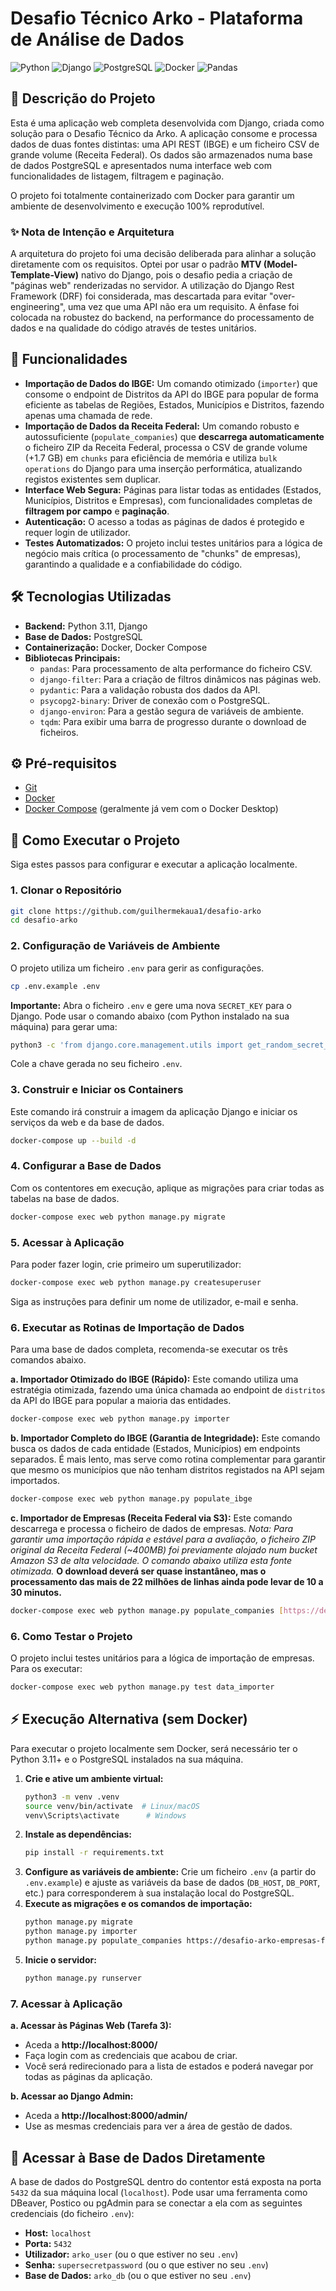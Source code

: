 # Desafio Técnico Arko - Plataforma de Análise de Dados

![Python](https://img.shields.io/badge/Python-3.11-3776AB?style=for-the-badge&logo=python)
![Django](https://img.shields.io/badge/Django-5.2-092E20?style=for-the-badge&logo=django)
![PostgreSQL](https://img.shields.io/badge/PostgreSQL-15-336791?style=for-the-badge&logo=postgresql)
![Docker](https://img.shields.io/badge/Docker-20.10-2496ED?style=for-the-badge&logo=docker)
![Pandas](https://img.shields.io/badge/Pandas-2.0-130654?style=for-the-badge&logo=pandas)

## 📖 Descrição do Projeto

Esta é uma aplicação web completa desenvolvida com Django, criada como solução para o Desafio Técnico da Arko. A aplicação consome e processa dados de duas fontes distintas: uma API REST (IBGE) e um ficheiro CSV de grande volume (Receita Federal). Os dados são armazenados numa base de dados PostgreSQL e apresentados numa interface web com funcionalidades de listagem, filtragem e paginação.

O projeto foi totalmente containerizado com Docker para garantir um ambiente de desenvolvimento e execução 100% reprodutível.

### ✨ Nota de Intenção e Arquitetura

A arquitetura do projeto foi uma decisão deliberada para alinhar a solução diretamente com os requisitos. Optei por usar o padrão **MTV (Model-Template-View)** nativo do Django, pois o desafio pedia a criação de "páginas web" renderizadas no servidor. A utilização do Django Rest Framework (DRF) foi considerada, mas descartada para evitar "over-engineering", uma vez que uma API não era um requisito. A ênfase foi colocada na robustez do backend, na performance do processamento de dados e na qualidade do código através de testes unitários.

## 🚀 Funcionalidades

* **Importação de Dados do IBGE:** Um comando otimizado (`importer`) que consome o endpoint de Distritos da API do IBGE para popular de forma eficiente as tabelas de Regiões, Estados, Municípios e Distritos, fazendo apenas uma chamada de rede.
* **Importação de Dados da Receita Federal:** Um comando robusto e autossuficiente (`populate_companies`) que **descarrega automaticamente** o ficheiro ZIP da Receita Federal, processa o CSV de grande volume (+1.7 GB) em `chunks` para eficiência de memória e utiliza `bulk operations` do Django para uma inserção performática, atualizando registos existentes sem duplicar.
* **Interface Web Segura:** Páginas para listar todas as entidades (Estados, Municípios, Distritos e Empresas), com funcionalidades completas de **filtragem por campo** e **paginação**.
* **Autenticação:** O acesso a todas as páginas de dados é protegido e requer login de utilizador.
* **Testes Automatizados:** O projeto inclui testes unitários para a lógica de negócio mais crítica (o processamento de "chunks" de empresas), garantindo a qualidade e a confiabilidade do código.

## 🛠️ Tecnologias Utilizadas

* **Backend:** Python 3.11, Django
* **Base de Dados:** PostgreSQL
* **Containerização:** Docker, Docker Compose
* **Bibliotecas Principais:**
    * `pandas`: Para processamento de alta performance do ficheiro CSV.
    * `django-filter`: Para a criação de filtros dinâmicos nas páginas web.
    * `pydantic`: Para a validação robusta dos dados da API.
    * `psycopg2-binary`: Driver de conexão com o PostgreSQL.
    * `django-environ`: Para a gestão segura de variáveis de ambiente.
    * `tqdm`: Para exibir uma barra de progresso durante o download de ficheiros.

## ⚙️ Pré-requisitos

* [Git](https://git-scm.com/)
* [Docker](https://www.docker.com/products/docker-desktop/)
* [Docker Compose](https://docs.docker.com/compose/install/) (geralmente já vem com o Docker Desktop)

## 🚀 Como Executar o Projeto

Siga estes passos para configurar e executar a aplicação localmente.

### 1. Clonar o Repositório
```bash
git clone https://github.com/guilhermekaua1/desafio-arko
cd desafio-arko
```

### 2. Configuração de Variáveis de Ambiente
O projeto utiliza um ficheiro `.env` para gerir as configurações.

```bash
cp .env.example .env
```
**Importante:** Abra o ficheiro `.env` e gere uma nova `SECRET_KEY` para o Django. Pode usar o comando abaixo (com Python instalado na sua máquina) para gerar uma:
```bash
python3 -c 'from django.core.management.utils import get_random_secret_key; print(get_random_secret_key())'
```
Cole a chave gerada no seu ficheiro `.env`.

### 3. Construir e Iniciar os Containers
Este comando irá construir a imagem da aplicação Django e iniciar os serviços da web e da base de dados.
```bash
docker-compose up --build -d
```

### 4. Configurar a Base de Dados
Com os contentores em execução, aplique as migrações para criar todas as tabelas na base de dados.
```bash
docker-compose exec web python manage.py migrate
```

### 5. Acessar à Aplicação
Para poder fazer login, crie primeiro um superutilizador:
```bash
docker-compose exec web python manage.py createsuperuser
```
Siga as instruções para definir um nome de utilizador, e-mail e senha.

### 6. Executar as Rotinas de Importação de Dados

Para uma base de dados completa, recomenda-se executar os três comandos abaixo.

**a. Importador Otimizado do IBGE (Rápido):**
Este comando utiliza uma estratégia otimizada, fazendo uma única chamada ao endpoint de `distritos` da API do IBGE para popular a maioria das entidades.

```bash
docker-compose exec web python manage.py importer
```

**b. Importador Completo do IBGE (Garantia de Integridade):**
Este comando busca os dados de cada entidade (Estados, Municípios) em endpoints separados. É mais lento, mas serve como rotina complementar para garantir que mesmo os municípios que não tenham distritos registados na API sejam importados.
```bash
docker-compose exec web python manage.py populate_ibge
```

**c. Importador de Empresas (Receita Federal via S3):**
Este comando descarrega e processa o ficheiro de dados de empresas.
*Nota: Para garantir uma importação rápida e estável para a avaliação, o ficheiro ZIP original da Receita Federal (~400MB) foi previamente alojado num bucket Amazon S3 de alta velocidade. O comando abaixo utiliza esta fonte otimizada.*
**O download deverá ser quase instantâneo, mas o processamento das mais de 22 milhões de linhas ainda pode levar de 10 a 30 minutos.**
```bash
docker-compose exec web python manage.py populate_companies [https://desafio-arko-empresas-final.s3.us-east-1.amazonaws.com/Empresas0.zip](https://desafio-arko-empresas-final.s3.us-east-1.amazonaws.com/Empresas0.zip)
```

### 6. Como Testar o Projeto
O projeto inclui testes unitários para a lógica de importação de empresas. Para os executar:
```bash
docker-compose exec web python manage.py test data_importer
```

## ⚡ Execução Alternativa (sem Docker)

Para executar o projeto localmente sem Docker, será necessário ter o Python 3.11+ e o PostgreSQL instalados na sua máquina.

1.  **Crie e ative um ambiente virtual:**
    ```bash
    python3 -m venv .venv
    source venv/bin/activate  # Linux/macOS
    venv\Scripts\activate      # Windows
    ```
2.  **Instale as dependências:**
    ```bash
    pip install -r requirements.txt
    ```
3.  **Configure as variáveis de ambiente:** Crie um ficheiro `.env` (a partir do `.env.example`) e ajuste as variáveis da base de dados (`DB_HOST`, `DB_PORT`, etc.) para corresponderem à sua instalação local do PostgreSQL.
4.  **Execute as migrações e os comandos de importação:**
    ```bash
    python manage.py migrate
    python manage.py importer
    python manage.py populate_companies https://desafio-arko-empresas-final.s3.us-east-1.amazonaws.com/Empresas0.zip
    ```
5.  **Inicie o servidor:**
    ```bash
    python manage.py runserver
    ```

### 7. Acessar à Aplicação

**a. Acessar às Páginas Web (Tarefa 3):**
* Aceda a **http://localhost:8000/**
* Faça login com as credenciais que acabou de criar.
* Você será redirecionado para a lista de estados e poderá navegar por todas as páginas da aplicação.

**b. Acessar ao Django Admin:**
* Aceda a **http://localhost:8000/admin/**
* Use as mesmas credenciais para ver a área de gestão de dados.

## 🔌 Acessar à Base de Dados Diretamente

A base de dados do PostgreSQL dentro do contentor está exposta na porta `5432` da sua máquina local (`localhost`). Pode usar uma ferramenta como DBeaver, Postico ou pgAdmin para se conectar a ela com as seguintes credenciais (do ficheiro `.env`):
* **Host:** `localhost`
* **Porta:** `5432`
* **Utilizador:** `arko_user` (ou o que estiver no seu `.env`)
* **Senha:** `supersecretpassword` (ou o que estiver no seu `.env`)
* **Base de Dados:** `arko_db` (ou o que estiver no seu `.env`)